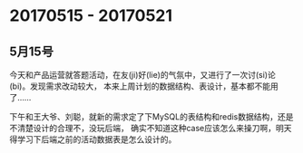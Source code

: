 # 20170515 - 20170521


## 5月15号

今天和产品运营就答题活动，在友(ji)好(lie)的气氛中，又进行了一次讨(si)论(bi)。发现需求改动较大，
本来上周计划的数据结构、表设计，基本都不能用了……

下午和王大爷、刘聪，就新的需求定了下MySQL的表结构和redis数据结构，还是不清楚设计的合理不，没玩后端，
确实不知道这种case应该怎么来操刀啊，明天得学习下后端之前的活动数据表是怎么设计的。
